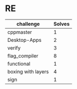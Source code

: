 # RE



| challenge          | Solves |
| ------------------ | ------ |
| cppmaster          | 1      |
| Desktop-Apps       | 2      |
| verify             | 3      |
| flag_compiler      | 8      |
| functional         | 1      |
| boxing with layers | 4      |
| sign               | 1      |



